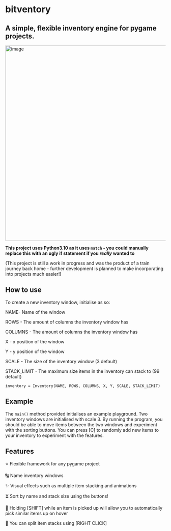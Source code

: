 # bitventory
## A simple, flexible inventory engine for pygame projects.
<img width="614" alt="image" src="https://user-images.githubusercontent.com/45674799/177220622-65de8fa0-9898-4b02-93a7-cd8d87de23d4.png">

**This project uses Python3.10 as it uses ``match`` - you could manually replace this with an ugly if statement if you *really* wanted to**

(This project is still a work in progress and was the product of a train journey back home - further development is planned to make incorporating into projects much easier!)

## How to use

To create a new inventory window, initialise as so:

NAME- Name of the window

ROWS - The amount of columns the inventory window has

COLUMNS - The amount of columns the inventory window has

X - x position of the window

Y - y position of the window

SCALE - The size of the inventory window (3 default)

STACK_LIMIT - The maximum size items in the inventory can stack to (99 default)

``inventory = Inventory(NAME, ROWS, COLUMNS, X, Y, SCALE, STACK_LIMIT)``

## Example

The ``main()`` method provided initialises an example playground. Two inventory windows are initialised with scale 3. By running the program, you should be able to move items between the two windows and experiment with the sorting buttons. You can press [C] to randomly add new items to your inventory to experiment with the features.

## Features

⭐️ Flexible framework for any pygame project

🔠 Name inventory windows

✨ Visual effects such as multiple item stacking and animations 

⏳ Sort by name and stack size using the buttons!

🧲 Holding [SHIFT] while an item is picked up will allow you to automatically pick similar items up on hover

🖖 You can split item stacks using [RIGHT CLICK]

